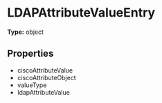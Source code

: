 # LDAPAttributeValueEntry


**Type:** object

## Properties
* ciscoAttributeValue
* ciscoAttributeObject
* valueType
* ldapAttributeValue
